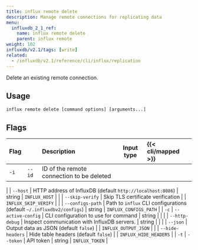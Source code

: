 ```yaml
---
title: influx remote delete
description: Manage remote connections for replicating data
menu:
  influxdb_2_1_ref:
    name: influx remote delete
    parent: influx remote
weight: 102
influxdb/v2.1/tags: [write]
related:
  - /influxdb/v2.1/reference/cli/influx/replication
---
```


Delete an existing remote connection.

## Usage
```
influx remote delete [command options] [arguments...]
```

## Flags

| Flag |        | Description                               | Input type | {{< cli/mapped >}} |
|:-----|:-------|:------------------------------------------|:----------:|:-------------------|
| `-i` | `--id` | ID of the remote connection to be deleted |            |                    |

|      | `--host`          | HTTP address of InfluxDB (default `http://localhost:8086`)            | string     | `INFLUX_HOST`         |
|      | `--skip-verify`   | Skip TLS certificate verification                                     |            | `INFLUX_SKIP_VERIFY`  |
|      | `--configs-path`  | Path to `influx` CLI configurations (default `~/.influxdbv2/configs`) | string     | `INFLUX_CONFIGS_PATH` |
| `-c` | `--active-config` | CLI configuration to use for command                                  | string     |                       |
|      | `--http-debug`    | Inspect communication with InfluxDB servers.                          | string     |                       |
|      | `--json`          | Output data as JSON (default `false`)                                 |            | `INFLUX_OUTPUT_JSON`  |
|      | `--hide-headers`  | Hide table headers (default `false`)                                  |            | `INFLUX_HIDE_HEADERS` |
| `-t` | `--token`         | API token                                                             | string     | `INFLUX_TOKEN`        |
